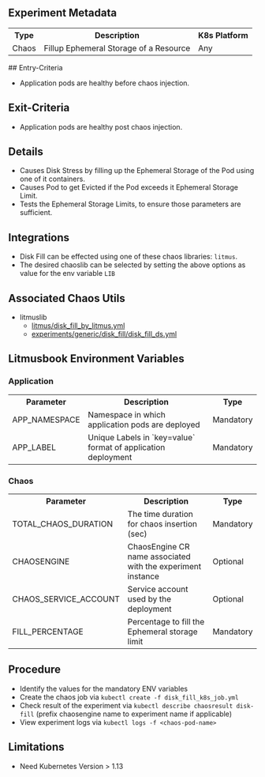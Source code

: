 ## Experiment Metadata

<table>
<tr>
<th> Type </th>
<th>  Description  </th>
<th> K8s Platform </th>
</tr>
<tr>
<td> Chaos </td>
<td> Fillup Ephemeral Storage of a Resource </td>
<td> Any </td>
</tr>
</table>
## Entry-Criteria

- Application pods are healthy before chaos injection.

## Exit-Criteria

- Application pods are healthy post chaos injection.

## Details

- Causes Disk Stress by filling up the Ephemeral Storage of the Pod using one of it containers.
- Causes Pod to get Evicted if the Pod exceeds it Ephemeral Storage Limit.
- Tests the Ephemeral Storage Limits, to ensure those parameters are sufficient.

## Integrations

- Disk Fill can be effected using one of these chaos libraries: `litmus`.
- The desired chaoslib can be selected by setting the above options as value for the env variable `LIB`

## Associated Chaos Utils 

- litmuslib
  - [litmus/disk_fill_by_litmus.yml](/chaoslib/litmus/disk_fill_by_litmus.yml)
  - [experiments/generic/disk_fill/disk_fill_ds.yml](/experiments/generic/disk_fill/disk_fill_ds.yml)

## Litmusbook Environment Variables

### Application

<table>
<tr>
<th>  Parameter   </t>
<th>  Description    </th>
<th>  Type  </th>
</tr>
<tr> 
<td> APP_NAMESPACE </td>
<td> Namespace in which application pods are deployed  </td>
<td> Mandatory  </td>
</tr>
<tr> 
<td> APP_LABEL </td>
<td>  Unique Labels in `key=value` format of application deployment </td>
<td> Mandatory  </td>
</tr>
</table>

### Chaos

<table>
<tr>
<th> Parameter </th>
<th> Description </th>
<th> Type </th>
</tr>
<tr> 
<td> TOTAL_CHAOS_DURATION </td>
<td> The time duration for chaos insertion (sec) </td>
<td> Mandatory </td>
</tr>
<tr> 
<td> CHAOSENGINE </td>
<td> ChaosEngine CR name associated with the experiment instance </td>
<td> Optional </td>
</tr>
<tr> 
<td> CHAOS_SERVICE_ACCOUNT </td>
<td> Service account used by the deployment </td>
<td> Optional </td>
</tr>
<tr> 
<td> FILL_PERCENTAGE </td>
<td> Percentage to fill the Ephemeral storage limit </td>
<td> Mandatory </td>
</tr>
</table>

## Procedure

- Identify the values for the mandatory ENV variables
- Create the chaos job via `kubectl create -f disk_fill_k8s_job.yml`
- Check result of the experiment via `kubectl describe chaosresult disk-fill` (prefix chaosengine name to experiment name if applicable)
- View experiment logs via `kubectl logs -f <chaos-pod-name>`

## Limitations

- Need Kubernetes Version > 1.13